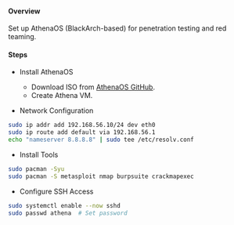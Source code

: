 #### Overview  
Set up AthenaOS (BlackArch-based) for penetration testing and red teaming.  

#### Steps  
- Install AthenaOS  
   - Download ISO from [AthenaOS GitHub](https://github.com/Athena-OS/athena-iso).  
   - Create Athena VM.  

- Network Configuration  
```bash   
sudo ip addr add 192.168.56.10/24 dev eth0  
sudo ip route add default via 192.168.56.1  
echo "nameserver 8.8.8.8" | sudo tee /etc/resolv.conf  
```

- Install Tools  
```bash
sudo pacman -Syu  
sudo pacman -S metasploit nmap burpsuite crackmapexec  
```

- Configure SSH Access  
```bash
sudo systemctl enable --now sshd  
sudo passwd athena  # Set password  
```